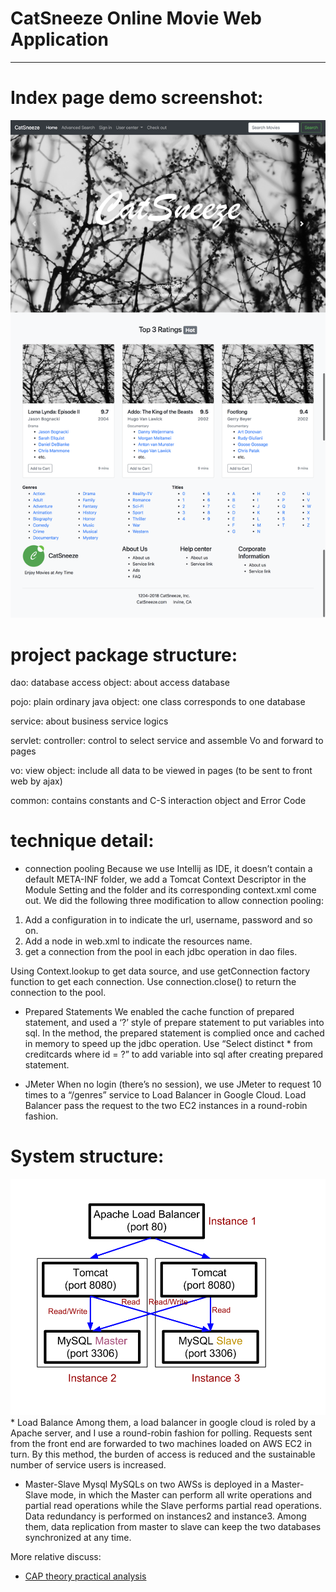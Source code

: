 # CatSneeze Online Movie Web Application
__________________________________________________________________________

# Index page demo screenshot:
<img src="/resources/CatSneeze.png"  alt="main page">

# project package structure:

dao: database access object: about access database

pojo: plain ordinary java object: one class corresponds to one database

service: about business service logics

servlet: controller: control to select service and assemble Vo and forward to pages

vo: view object: include all data to be viewed in pages (to be sent to front web by ajax)

common: contains constants and C-S interaction object and Error Code

# technique detail:
* connection pooling
Because we use Intellij as IDE, it doesn’t contain a default META-INF folder, we add a Tomcat Context Descriptor in the Module Setting and the folder and its corresponding context.xml come out. We did the following three modification to allow connection pooling:
1)	Add a <Resource> configuration in <Context> to indicate the url, username, password and so on.
2)	Add a <resource-ref> node in web.xml to indicate the resources name.
3)	get a connection from the pool in each jdbc operation in dao files.

Using Context.lookup to get data source, and use getConnection factory function to get each connection. Use connection.close() to return the connection to the pool.


* Prepared Statements
We enabled the cache function of prepared statement, and used a ‘?’ style of prepare statement to put variables into sql. In the method, the prepared statement is complied once and cached in memory to speed up the jdbc operation.
Use “Select distinct * from creditcards where id = ?” to add variable into sql after creating prepared statement.

* JMeter
When no login (there’s no session), we use JMeter to request 10 times to a “/genres” service to Load Balancer in Google Cloud.
Load Balancer pass the request to the two EC2 instances in a round-robin fashion.

# System structure:
<img src="/resources/structure.png"  alt="structure">
* Load Balance
Among them, a load balancer in google cloud is roled by a Apache server, and I use a round-robin fashion for polling. Requests sent from the front end are forwarded to two machines loaded on AWS EC2 in turn. By this method, the burden of access is reduced and the sustainable number of service users is increased.

* Master-Slave Mysql
MySQLs on two AWSs is deployed in a Master-Slave mode, in which the Master can perform all write operations and partial read operations while the Slave performs partial read operations. Data redundancy is performed on instances2 and instance3. Among them, data replication from master to slave can keep the two databases synchronized at any time.

More relative discuss:
* [CAP theory practical analysis](https://alleninwood.github.io/2018/04/19/CAP-theory-practical-analysis/#more)
